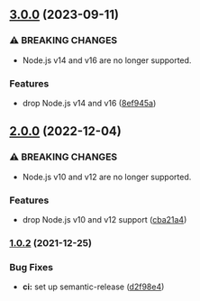 ## [3.0.0](https://github.com/kenany/epley/compare/2.0.0...3.0.0) (2023-09-11)


### ⚠ BREAKING CHANGES

* Node.js v14 and v16 are no longer supported.

### Features

* drop Node.js v14 and v16 ([8ef945a](https://github.com/kenany/epley/commit/8ef945a91727c7d6bea4c4c34c83e7ebd215a23b))

## [2.0.0](https://github.com/KenanY/epley/compare/1.0.2...2.0.0) (2022-12-04)


### ⚠ BREAKING CHANGES

* Node.js v10 and v12 are no longer supported.

### Features

* drop Node.js v10 and v12 support ([cba21a4](https://github.com/KenanY/epley/commit/cba21a4626ead1c46a808ea5937edb84783f3acc))

### [1.0.2](https://github.com/KenanY/epley/compare/1.0.1...1.0.2) (2021-12-25)


### Bug Fixes

* **ci:** set up semantic-release ([d2f98e4](https://github.com/KenanY/epley/commit/d2f98e4df908cdbf064dcb4e2f1686c415ef45c0))
